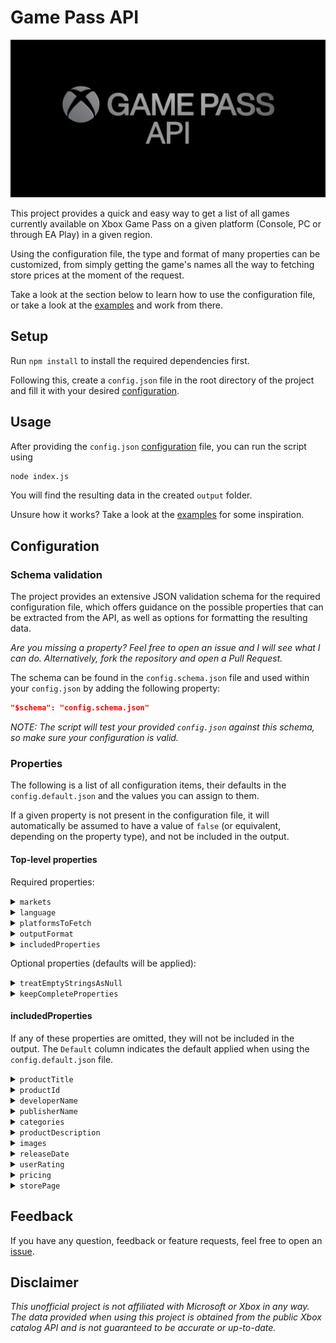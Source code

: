 # Game Pass API

![Game Pass API banner](images/GamePassApiBanner.png)

This project provides a quick and easy way to get a list of all games currently available on Xbox Game Pass on a given platform (Console, PC or through EA Play) in a given region.

Using the configuration file, the type and format of many properties can be customized, from simply getting the game's names all the way to fetching store prices at the moment of the request.

Take a look at the section below to learn how to use the configuration file, or take a look at the [examples](examples) and work from there.

## Setup

Run `npm install` to install the required dependencies first.

Following this, create a `config.json` file in the root directory of the project and fill it with your desired [configuration](#configuration).

## Usage

After providing the `config.json` [configuration](#configuration) file, you can run the script using

```bash
node index.js
```

You will find the resulting data in the created `output` folder.

Unsure how it works? Take a look at the [examples](examples) for some inspiration.

## Configuration

### Schema validation

The project provides an extensive JSON validation schema for the required configuration file, which offers guidance on the possible properties that can be extracted from the API, as well as options for formatting the resulting data.

*Are you missing a property? Feel free to open an issue and I will see what I can do. Alternatively, fork the repository and open a Pull Request.*

The schema can be found in the `config.schema.json` file and used within your `config.json` by adding the following property:

```json
"$schema": "config.schema.json"
```

*NOTE: The script will test your provided `config.json` against this schema, so make sure your configuration is valid.*

### Properties

The following is a list of all configuration items, their defaults in the `config.default.json` and the values you can assign to them.

If a given property is not present in the configuration file, it will automatically be assumed to have a value of `false` (or equivalent, depending on the property type), and not be included in the output.

#### Top-level properties

Required properties:

<details>
<summary><code>markets</code></summary>

The two letter market codes for which to fetch games. The script will run once for each market code.

| Type | Default | Possible values | Required |
| --- | --- | --- | --- |
| `array` | `["US"]` | `US`, `DZ`, `AR`, `AU`, `AT`, `BH`, `BD`, `BE`, `BR`, `BG`, `CA`, `CL`, `CN`, `CO`, `CR`, `HR`, `CY`, `CZ`, `DK`, `EG`, `EE`, `FI`, `FR`, `DE`, `GR`, `GT`, `HK`, `HU`, `IS`, `IN`, `ID`, `IQ`, `IE`, `IL`, `IT`, `JP`, `JO`, `KZ`, `KE`, `KW`, `LV`, `LB`, `LI`, `LT`, `LU`, `MY`, `MT`, `MR`, `MX`, `MA`, `NL`, `NZ`, `NG`, `NO`, `OM`, `PK`, `PE`, `PH`, `PL`, `PT`, `QA`, `RO`, `RU`, `SA`, `RS`, `SG`, `SK`, `SI`, `ZA`, `KR`, `ES`, `SE`, `CH`, `TW`, `TH`, `TT`, `TN`, `TR`, `UA`, `AE`, `GB`, `VN`, `YE`, `LY`, `LK`, `UY`, `VE`, `AF`, `AX`, `AL`, `AS`, `AO`, `AI`, `AQ`, `AG`, `AM`, `AW`, `BO`, `BQ`, `BA`, `BW`, `BV`, `IO`, `BN`, `BF`, `BI`, `KH`, `CM`, `CV`, `KY`, `CF`, `TD`, `TL`, `DJ`, `DM`, `DO`, `EC`, `SV`, `GQ`, `ER`, `ET`, `FK`, `FO`, `FJ`, `GF`, `PF`, `TF`, `GA`, `GM`, `GE`, `GH`, `GI`, `GL`, `GD`, `GP`, `GU`, `GG`, `GN`, `GW`, `GY`, `HT`, `HM`, `HN`, `AZ`, `BS`, `BB`, `BY`, `BZ`, `BJ`, `BM`, `BT`, `KM`, `CG`, `CD`, `CK`, `CX`, `CC`, `CI`, `CW`, `JM`, `SJ`, `JE`, `KI`, `KG`, `LA`, `LS`, `LR`, `MO`, `MK`, `MG`, `MW`, `IM`, `MH`, `MQ`, `MU`, `YT`, `FM`, `MD`, `MN`, `MS`, `MZ`, `MM`, `NA`, `NR`, `NP`, `MV`, `ML`, `NC`, `NI`, `NE`, `NU`, `NF`, `PW`, `PS`, `PA`, `PG`, `PY`, `RE`, `RW`, `BL`, `MF`, `WS`, `ST`, `SN`, `MP`, `PN`, `SX`, `SB`, `SO`, `SC`, `SL`, `GS`, `SH`, `KN`, `LC`, `PM`, `VC`, `TJ`, `TZ`, `TG`, `TK`, `TO`, `TM`, `TC`, `TV`, `UM`, `UG`, `VI`, `VG`, `WF`, `EH`, `ZM`, `ZW`, `UZ`, `VU`, `SR`, `SZ`, `AD`, `MC`, `SM`, `ME`, `VA`, `NEUTRAL` | Yes, at least one market code. |
</details>

<details>
<summary><code>language</code></summary>

The language to use when fetching game properties. Properties such as the game description will be in this language.

*This does not impact the tool's language.*

| Type | Default | Possible values | Required |
| --- | --- | --- | --- |
| `string` | `"en-us"` | `es-ar`, `pt-br`, `en-ca`, `fr-ca`, `es-cl`, `es-co`, `es-mx`, `en-us`, `nl-be`, `fr-be`, `cs-cz`, `da-dk`, `de-de`, `es-es`, `fr-fr`, `en-ie`, `it-it`, `hu-hu`, `nl-nl`, `nb-no`, `de-at`, `pl-pl`, `pt-pt`, `de-ch`, `sk-sk`, `fr-ch`, `fi-fi`, `sv-se`, `en-gb`, `el-gr`, `ru-ru`, `en-au`, `en-hk`, `en-in`, `id-id`, `en-my`, `en-nz`, `en-ph`, `en-sg`, `vi-vn`, `th-th`, `ko-kr`, `zh-cn`, `zh-tw`, `ja-jp`, `zh-hk`, `en-za`, `tr-tr`, `he-il`, `ar-ae`, `ar-sa` | Yes |
</details>

<details>
<summary><code>platformsToFetch</code></summary>

Which platforms to fetch games for, any of `console`, `pc` and `eaPlay`.

| Type | Default | Possible values | Required |
| --- | --- | --- | --- |
| `array` | `["console", "pc", "eaPlay"]` | `console`, `pc`, `eaPlay` | Yes, at least one platform. |
</details>

<details>
<summary><code>outputFormat</code></summary>

What kind of format the top-level JSON output should have.

| Type | Default | Possible values | Required |
| --- | --- | --- | --- |
| `string` | `"array"` | `array`: The resulting data structure is an array. Each entry is a dictionary holding the properties of a separate game.<br/>`productTitle`: The resulting data structure is a dictionary. The games' titles are used as keys.<br/>`productId`: The resulting data structure is a dictionary. The games' product IDs are used as keys.<br/>`0-indexed`: The resulting data structure is a dictionary. 0-indexed integers are used as keys. | Yes |
</details>

<details>
<summary><code>includedProperties</code></summary>

The properties that should be contained in the filtered version of the API response.

| Type | Default | Possible values | Required |
| --- | --- | --- | --- |
| `object` | See subsection below | See subsection below | Yes, and at least one sub-property enabled |
</details>

Optional properties (defaults will be applied):

<details>
<summary><code>treatEmptyStringsAsNull</code></summary>

Whether to treat empty strings as null values.

| Type | Default | Possible values | Required |
| --- | --- | --- | --- |
| `boolean` | `true` | `true` or `false` | No |
</details>

<details>
<summary><code>keepCompleteProperties</code></summary>

Whether to keep the original, complete list of properties for the fetched games. Will be saved in a separate file per platform and market.

| Type | Default | Possible values | Required |
| --- | --- | --- | --- |
| `boolean` | `false` | `true` or `false` | No |
</details>

#### includedProperties

If any of these properties are omitted, they will not be included in the output. The `Default` column indicates the default applied when using the `config.default.json` file.

<details>
<summary><code>productTitle</code></summary>

Whether to include the title of the game.

| Type | Default | Possible values | Required |
| --- | --- | --- | --- |
| `boolean` | `true` | `true` or `false` | No |
</details>

<details>
<summary><code>productId</code></summary>

Whether to include the product ID of the game.

| Type | Default | Possible values | Required |
| --- | --- | --- | --- |
| `boolean` | `false` | `true` or `false` | No |
</details>

<details>
<summary><code>developerName</code></summary>

Whether to include the name of the game's developer.

| Type | Default | Possible values | Required |
| --- | --- | --- | --- |
| `boolean` | `false` | `true` or `false` | No |
</details>

<details>
<summary><code>publisherName</code></summary>

Whether to include the name of the game's publisher.

| Type | Default | Possible values | Required |
| --- | --- | --- | --- |
| `boolean` | `false` | `true` or `false` | No |
</details>

<details>
<summary><code>categories</code></summary>

Whether to include the game's categories.

| Type | Default | Possible values | Required |
| --- | --- | --- | --- |
| `boolean` | `false` | `true` or `false` | No |
</details>

<details>
<summary><code>productDescription</code></summary>

Whether to include the description of the game.

| Type | Default | Possible values | Required |
| --- | --- | --- | --- |
| `object` | See item below | See sections below | No |

```json
"productDescription": {
	"enabled": false,
	"preferShort": false
}
```

<h3>Possible values</h3>

<h4><code>enabled</code></h4>

Whether to include the description of the game.

| Type | Default | Possible values | Required |
| --- | --- | --- | --- |
| `boolean` | `false` | `true` or `false` | Yes |

<h4><code>preferShort</code></h4>

Whether to prefer the short description of the game over the long description, if one exists.

| Type | Default | Possible values | Required |
| --- | --- | --- | --- |
| `boolean` | `false` | `true` or `false` | No |
</details>

<details>
<summary><code>images</code></summary>

Whether to include image URL's for the game.

| Type | Default | Possible values | Required |
| --- | --- | --- | --- |
| `object` | See item below | See sections below | No |

```json
"images": {
	"enabled": false,
	"imageTypes": {
		"TitledHeroArt": -1,
		"SuperHeroArt": -1,
		"Logo": -1,
		"Poster": -1,
		"Screenshot": -1,
		"BoxArt": -1,
		"Hero": -1,
		"BrandedKeyArt": -1,
		"FeaturePromotionalSquareArt": -1
	}
}
```

<h3>Possible values</h3>

<h4><code>enabled</code></h4>

Whether to include image URL's for the game.

| Type | Default | Possible values | Required |
| --- | --- | --- | --- |
| `boolean` | `false` | `true` or `false` | Yes |

<h4><code>imageTypes</code></h4>

What kinds of images should be included in the output, and a maximum of how many of each type should be chosen.

| Type | Default | Possible values | Required |
| --- | --- | --- | --- |
| `object` | See item below | Any number of image type combinations with values from -1 upwards. A value of -1 indicates no limit. A value of 0 is equal to omitting the item. | Yes, at least one `imageType`. |

```json
"imageTypes": {
	"TitledHeroArt": -1,
	"SuperHeroArt": -1,
	"Logo": -1,
	"Poster": -1,
	"Screenshot": -1,
	"BoxArt": -1,
	"Hero": -1,
	"BrandedKeyArt": -1,
	"FeaturePromotionalSquareArt": -1
}
```

Description of the various image types:

| Image type | Description | Aspect Ratio | Example |
| --- | --- | --- | --- |
| Screenshot | In-game screenshots. | 16:9 | [Link](https://store-images.s-microsoft.com/image/apps.4677.68326442227858632.03782b23-7f26-4a8e-ba87-177bdf2c3c90.4344f692-1744-4c18-8024-270fd320f63c) |
| TitledHeroArt | Banner featuring the game's name. | 16:9 | [Link](https://store-images.s-microsoft.com/image/apps.12688.68326442227858632.03782b23-7f26-4a8e-ba87-177bdf2c3c90.ef4d4f2f-1865-4fa7-8ec7-8b914cd4dcc0) |
| Poster | Banner featuring the game's name in portrait mode, such as for smartphones. | 2:3 | [Link](https://store-images.s-microsoft.com/image/apps.64810.68326442227858632.03782b23-7f26-4a8e-ba87-177bdf2c3c90.fdefe49f-270c-44e5-b660-6d7764b37f0f) |
| SuperHeroArt | Artwork without text. | 16:9 | [Link](https://store-images.s-microsoft.com/image/apps.62159.68326442227858632.03782b23-7f26-4a8e-ba87-177bdf2c3c90.1405eb3a-6314-4e44-a822-7660d70a6ec5) |
| Hero | Artwork without text. | 2:1 | [Link](https://store-images.s-microsoft.com/image/apps.28129.13672427983916579.274b1ffd-9cde-4bef-9a3e-6f37073d5ed0.5eb8b4f3-3575-4d13-b0a4-b60d6c64f392) |
| BoxArt | Banner featuring the game's logo and name in a square \"box\" format. | 1:1 | [Link](https://store-images.s-microsoft.com/image/apps.4794.68326442227858632.03782b23-7f26-4a8e-ba87-177bdf2c3c90.b156af1e-9796-48af-8d11-3461727280ea) |
| BrandedKeyArt | Banner featuring the game's name with an \"XBOX\" logo on top. | 73:100 | [Link](https://store-images.s-microsoft.com/image/apps.27624.68326442227858632.21f49c7b-79d7-4647-b847-ecc7a34a7901.1aa31c66-2a52-45d6-8fed-badfb9f25ac6) |
| FeaturePromotionalSquareArt | Banner featuring the game's logo (without name) in a square \"box\" format. | 1:1 | [Link](https://store-images.s-microsoft.com/image/apps.29819.68326442227858632.03782b23-7f26-4a8e-ba87-177bdf2c3c90.322d4aa6-0a23-4565-a64f-743f0620a96e) |
| Logo | Small, square game logo, to be used e.g. as a game library icon. | 1:1 | [Link](https://store-images.s-microsoft.com/image/apps.65119.13664397958929388.0e87ac81-8aa3-41f0-82dc-61a295fc5fe3.44bf032a-b113-4179-aa1b-f557dbcd3b19) |
</details>

<details>
<summary><code>releaseDate</code></summary>

Whether to include the game's release date.

| Type | Default | Possible values | Required |
| --- | --- | --- | --- |
| `object` | See item below | See sections below | No |

```json
"releaseDate": {
	"enabled": false,
	"format": "date"
}
```

<h3>Possible Values</h3>

<h4><code>enabled</code></h4>

Whether to include the game's release date.

| Type | Default | Possible values | Required |
| --- | --- | --- | --- |
| `boolean` | `false` | `true` or `false` | Yes |

<h4><code>format</code></h4>

How to format the date string. Either the full dateTime (`YYYY-MM-DDTHH:mm:ss.sssssssZ`) or just the date (`YYYY-MM-DD`).

| Type | Default | Possible values | Required |
| --- | --- | --- | --- |
| `string` | `"date"` | `"date"` or `"dateTime"` | Yes |
</details>

<details>
<summary><code>userRating</code></summary>

Whether to include the game's user rating.

| Type | Default | Possible values | Required |
| --- | --- | --- | --- |
| `object` | See item below | See sections below | No |

```json
"userRating": {
	"enabled": false,
	"aggregationInterval": "AllTime",
	"format": "percentage"
}
```

<h3>Possible Values</h3>

<h4><code>enabled</code></h4>

Whether to include the game's user rating.

| Type | Default | Possible values | Required |
| --- | --- | --- | --- |
| `boolean` | `false` | `true` or `false` | Yes |

<h4><code>aggregationInterval</code></h4>

Which kind of interval to use for rating aggregation.

| Type | Default | Possible values | Required |
| --- | --- | --- | --- |
| `string` | `"AllTime"` | `"AllTime"`, `"30Days"`, `"7Days"` | Yes |

<h4><code>format</code></h4>

How to format the rating. Either as the original x-out-of-5 stars value (`0.0 - 5.0`) or as a percentage (`0.0 - 1.0`).

| Type | Default | Possible values | Required |
| --- | --- | --- | --- |
| `string` | `"percentage"` | `"stars"` or `"percentage"` | Yes |
</details>

<details>
<summary><code>pricing</code></summary>

Whether to include the game's price information. The currency that is used is dependent on the chosen `market`.

| Type | Default | Possible values | Required |
| --- | --- | --- | --- |
| `object` | See item below | See sections below | No |

```json
"pricing": {
	"enabled": false,
	"priceTypes": [
		"ListPrice",
		"MSRP",
		"WholesalePrice"
	],
	"missingPricePolicy": "useZero"
}
```

<h3>Possible Values</h3>

<h4><code>enabled</code></h4>

Whether to include the game's price information. The currency that is used is dependent on the chosen `market`.

| Type | Default | Possible values | Required |
| --- | --- | --- | --- |
| `boolean` | `false` | `true` or `false` | Yes |

<h4><code>priceTypes</code></h4>

Which kinds of prices to include. Choose from `ListPrice`, `MSRP` and `WholesalePrice` (i.e. with discounts applied).

| Type | Default | Possible values | Required |
| --- | --- | --- | --- |
| `array` | `["ListPrice", "MSRP", "WholesalePrice"]` | Any combination of:<br/>`"ListPrice"`: The current listing price in the store. <br/>  `"MSRP"`: The manufacturer's suggested retail price.<br/>  `"WholesalePrice"`: The wholesale price, i.e. the ListPrice after sales have been applied. | Yes, at least one `priceType`. |

<h4><code>missingPricePolicy</code></h4>

What to do if a price is missing. Either `useZero`, `useNull` or `useEmptyString`.

| Type | Default | Possible values | Required |
| --- | --- | --- | --- |
| `string` | `"useNull"` | `"useZero"`, `"useNull"` or `"useEmptyString"` | Yes |
</details>

<details>
<summary><code>storePage</code></summary>

Whether to include the game's store page URL. Note that this is not guaranteed to always result in a working URL, as it needs to be inferred and is not available through the API.

| Type | Default | Possible values | Required |
| --- | --- | --- | --- |
| `boolean` | `false` | `true` or `false` | No |
</details>

## Feedback

If you have any question, feedback or feature requests, feel free to open an [issue](https://github.com/NikkelM/Game-Pass-API/issues/new).

## Disclaimer

*This unofficial project is not affiliated with Microsoft or Xbox in any way. The data provided when using this project is obtained from the public Xbox catalog API and is not guaranteed to be accurate or up-to-date.*